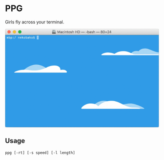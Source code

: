 # PPG

Girls fly across your terminal.

![ppg](https://raw.githubusercontent.com/nekobako/ppg/master/ppg.gif)

## Usage
`ppg [-rt] [-s speed] [-l length]`
